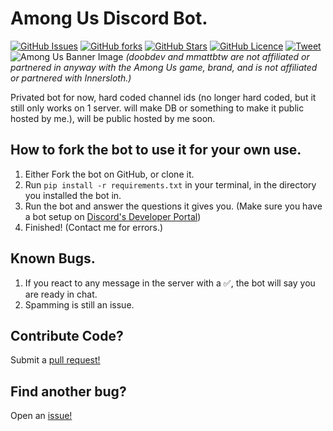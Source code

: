 # Among Us Discord Bot.
[![GitHub Issues](https://img.shields.io/github/issues/doobdev/among-us-bot)](https://github.com/doobdev/among-us-bot/issues)
[![GitHub forks](https://img.shields.io/github/forks/doobdev/among-us-bot)](https://github.com/doobdev/among-us-bot/network/members)
[![GitHub Stars](https://img.shields.io/github/stars/doobdev/among-us-bot)](https://github.com/doobdev/among-us-bot/stargazers)
[![GitHub Licence](https://img.shields.io/github/license/doobdev/among-us-bot)](https://github.com/doobdev/among-us-bot/blob/master/LICENSE)
[![Tweet](https://img.shields.io/twitter/url?url=https%3A%2F%2Fgithub.com%2Fdoobdev%2Famong-us-bot)](https://twitter.com/intent/tweet?text=What%20a%20super%20epic%20Among%20Us%20bot%20for%20Discord!%20Insane!!!%20Can%27t%20believe%20that%20@mmattbtw%20would%20code%20and%20make%20this,%20god%20he%20is%20so%20good%20at%20coding%20in%20Python:%20&url=https%3A%2F%2Fgithub.com%2Fdoobdev%2Famong-us-bot)
![Among Us Banner Image](https://img.itch.zone/aW1nLzE3MzAzNTQucG5n/original/6ZlfCk.png)
*(doobdev and mmattbtw are not affiliated or partnered in anyway with the Among Us game, brand, and is not affiliated or partnered with Innersloth.)*

Privated bot for now, hard coded channel ids (no longer hard coded, but it still only works on 1 server. will make DB or something to make it public hosted by me.), will be public hosted by me soon.

## How to fork the bot to use it for your own use.

1. Either Fork the bot on GitHub, or clone it.
2. Run `pip install -r requirements.txt` in your terminal, in the directory you installed the bot in.
3. Run the bot and answer the questions it gives you. (Make sure you have a bot setup on [Discord's Developer Portal](https://discord.com/developers/applications))
4. Finished! (Contact me for errors.)

## Known Bugs.
1. If you react to any message in the server with a ✅, the bot will say you are ready in chat.
2. Spamming is still an issue.

## Contribute Code?
Submit a [pull request!](https://github.com/doobdev/among-us-bot/pulls)

## Find another bug?
Open an [issue!](https://github.com/doobdev/among-us-bot/issues)
